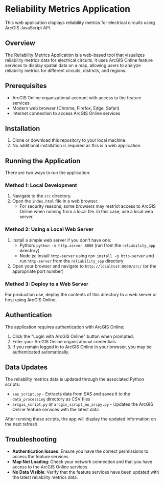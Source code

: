 # Reliability Metrics Application

This web application displays reliability metrics for electrical circuits using ArcGIS JavaScript API.

## Overview

The Reliability Metrics Application is a web-based tool that visualizes reliability metrics data for electrical circuits. It uses ArcGIS Online feature services to display spatial data on a map, allowing users to analyze reliability metrics for different circuits, districts, and regions.

## Prerequisites

- ArcGIS Online organizational account with access to the feature services
- Modern web browser (Chrome, Firefox, Edge, Safari)
- Internet connection to access ArcGIS Online services

## Installation

1. Clone or download this repository to your local machine.
2. No additional installation is required as this is a web application.

## Running the Application

There are two ways to run the application:

### Method 1: Local Development

1. Navigate to the `src` directory.
2. Open the `index.html` file in a web browser.
   - For security reasons, some browsers may restrict access to ArcGIS Online when running from a local file. In this case, use a local web server.

### Method 2: Using a Local Web Server

1. Install a simple web server if you don't have one:
   - Python: `python -m http.server 8000` (run from the `reliability_app` directory)
   - Node.js: Install `http-server` using `npm install -g http-server` and run `http-server` from the `reliability_app` directory
2. Open your browser and navigate to `http://localhost:8000/src/` (or the appropriate port number)

### Method 3: Deploy to a Web Server

For production use, deploy the contents of this directory to a web server or host using ArcGIS Online.

## Authentication

The application requires authentication with ArcGIS Online:

1. Click the "Login with ArcGIS Online" button when prompted.
2. Enter your ArcGIS Online organizational credentials.
3. If you remain logged in to ArcGIS Online in your browser, you may be authenticated automatically.

## Data Updates

The reliability metrics data is updated through the associated Python scripts:

- `sas_script.py` - Extracts data from SAS and saves it to the `data_processing` directory as CSV files
- `arcgis_script.py` or `arcgis_script_no_arcpy.py` - Updates the ArcGIS Online feature services with the latest data

After running these scripts, the app will display the updated information on the next refresh.

## Troubleshooting

- **Authentication Issues**: Ensure you have the correct permissions to access the feature services.
- **Map Not Loading**: Check your network connection and that you have access to the ArcGIS Online services.
- **No Data Visible**: Verify that the feature services have been updated with the latest reliability metrics data.


